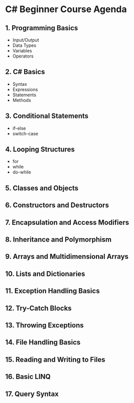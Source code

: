 # C# Beginner Course Agenda

## 1. Programming Basics
   - Input/Output
   - Data Types
   - Variables
   - Operators

## 2. C# Basics
   - Syntax
   - Expressions
   - Statements
   - Methods

## 3. Conditional Statements
   - if-else
   - switch-case

## 4. Looping Structures
   - for
   - while
   - do-while

## 5. Classes and Objects

## 6. Constructors and Destructors

## 7. Encapsulation and Access Modifiers

## 8. Inheritance and Polymorphism

## 9. Arrays and Multidimensional Arrays

## 10. Lists and Dictionaries

## 11. Exception Handling Basics

## 12. Try-Catch Blocks

## 13. Throwing Exceptions

## 14. File Handling Basics

## 15. Reading and Writing to Files

## 16. Basic LINQ

## 17. Query Syntax
